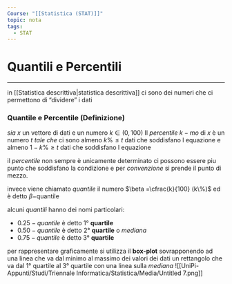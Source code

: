 ```yaml
---
Course: "[[Statistica (STAT)]]"
topic: nota
tags:
  - STAT
---
```

# Quantili e Percentili
---
in [[Statistica descrittiva|statistica descrittiva]] ci sono dei numeri che ci permettono di “dividere” i dati

### Quantile e Percentile (Definizione) 
_sia_ $x$ un vettore di dati e un numero $k\in (0,100)$ 
Il _percentile_  $k-mo$  di $x$ è un numero $t$ _tale che_  ci sono almeno $k\% \leq t$ dati che soddisfano l equazione e almeno $1-k\% \geq t$  dati che soddisfano l equazione

il _percentile_ non sempre è unicamente determinato ci possono essere piu punto che soddisfano la condizione e per _convenzione_ si prende il punto di mezzo.


invece viene chiamato _quantile_ il numero  $\beta =\cfrac{k}{100} (k\%)$ ed è detto $\beta-$quantile

alcuni _quantili_ hanno dei nomi particolari:
- $0.25-quantile$ è detto $1°$ __quartile__
- $0.50-quantile$ è detto $2°$ __quartile__ o _mediana_
- $0.75-quantile$ è detto $3°$ __quartile__

 per rappresentare graficamente si utilizza il **box-plot** sovrapponendo ad una linea che va dal minimo al massimo dei valori dei dati un rettangolo che va dal $1°$ quartile al $3°$ quartile con una linea sulla _mediana_
	![[UniPi-Appunti/Studi/Triennale Informatica/Statistica/Media/Untitled 7.png]]
